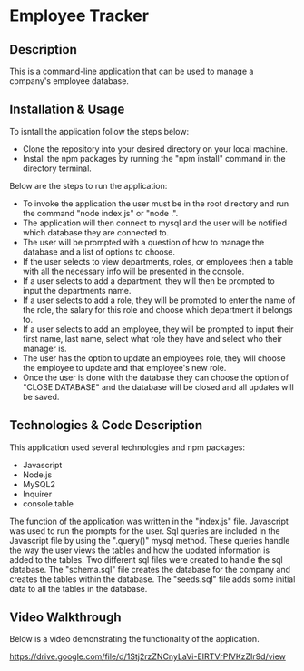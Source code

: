 # Employee Tracker

## Description
This is a command-line application that can be used to manage a company's employee database.

## Installation & Usage
To isntall the application follow the steps below:
* Clone the repository into your desired directory on your local machine.
* Install the npm packages by running the "npm install" command in the directory terminal.

Below are the steps to run the application:
* To invoke the application the user must be in the root directory and run the command "node index.js" or "node .".
* The application will then connect to mysql and the user will be notified which database they are connected to.
* The user will be prompted with a question of how to manage the database and a list of options to choose.
* If the user selects to view departments, roles, or employees then a table with all the necessary info will be presented in the console.
* If a user selects to add a department, they will then be prompted to input the departments name.
* If a user selects to add a role, they will be prompted to enter the name of the role, the salary for this role and choose which department it belongs to.
* If a user selects to add an employee, they will be prompted to input their first name, last name, select what role they have and select who their manager is.
* The user has the option to update an employees role, they will choose the employee to update and that employee's new role.
* Once the user is done with the database they can choose the option of "CLOSE DATABASE" and the database will be closed and all updates will be saved.

## Technologies & Code Description
This application used several technologies and npm packages:
* Javascript
* Node.js
* MySQL2
* Inquirer
* console.table

The function of the application was written in the "index.js" file. Javascript was used to run the prompts for the user. Sql queries are included in the Javascript file by using the ".query()" mysql method. These queries handle the way the user views the tables and how the updated information is added to the tables. Two different sql files were created to handle the sql database. The "schema.sql" file creates the database for the company and creates the tables within the database. The "seeds.sql" file adds some initial data to all the tables in the database.

## Video Walkthrough
Below is a video demonstrating the functionality of the application.

https://drive.google.com/file/d/1Stj2rzZNCnyLaVi-EIRTVrPIVKzZIr9d/view
